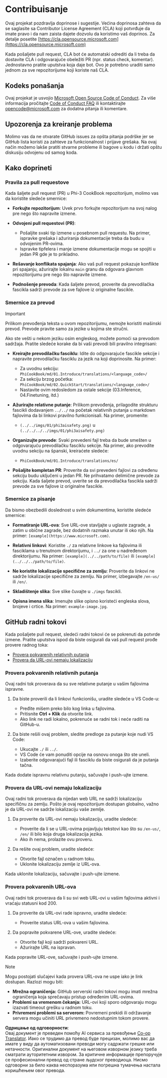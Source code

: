 <!--
CO_OP_TRANSLATOR_METADATA:
{
  "original_hash": "9f71f15fee9a73ecfcd4fd40efbe3070",
  "translation_date": "2025-05-09T03:45:04+00:00",
  "source_file": "CONTRIBUTING.md",
  "language_code": "sr"
}
-->
# Contribuisanje

Ovaj projekat pozdravlja doprinose i sugestije. Većina doprinosa zahteva da se saglasite sa
Contributor License Agreement (CLA) koji potvrđuje da imate pravo i da nam zaista dajete
dozvolu da koristimo vaš doprinos. Za detalje posetite [https://cla.opensource.microsoft.com](https://cla.opensource.microsoft.com)

Kada pošaljete pull request, CLA bot će automatski odrediti da li treba da dostavite
CLA i odgovarajuće obeležiti PR (npr. status check, komentar). Jednostavno pratite uputstva
koja daje bot. Ovo je potrebno uraditi samo jednom za sve repozitorijume koji koriste naš CLA.

## Kodeks ponašanja

Ovaj projekat je usvojio [Microsoft Open Source Code of Conduct](https://opensource.microsoft.com/codeofconduct/).
Za više informacija pročitajte [Code of Conduct FAQ](https://opensource.microsoft.com/codeofconduct/faq/) ili kontaktirajte [opencode@microsoft.com](mailto:opencode@microsoft.com) za dodatna pitanja ili komentare.

## Upozorenja za kreiranje problema

Molimo vas da ne otvarate GitHub issues za opšta pitanja podrške jer se GitHub lista koristi za zahteve za funkcionalnost i prijave grešaka. Na ovaj način možemo lakše pratiti stvarne probleme ili bagove u kodu i držati opštu diskusiju odvojenu od samog koda.

## Kako doprineti

### Pravila za pull requestove

Kada šaljete pull request (PR) u Phi-3 CookBook repozitorijum, molimo vas da koristite sledeće smernice:

- **Forkujte repozitorijum**: Uvek prvo forkujte repozitorijum na svoj nalog pre nego što napravite izmene.

- **Odvojeni pull requestovi (PR)**:
  - Pošaljite svaki tip izmene u posebnom pull requestu. Na primer, ispravke grešaka i ažuriranja dokumentacije treba da budu u odvojenim PR-ovima.
  - Ispravke tipfelera i manje izmene dokumentacije mogu se spojiti u jedan PR gde je to prikladno.

- **Rešavanje konflikata spajanja**: Ako vaš pull request pokazuje konflikte pri spajanju, ažurirajte lokalnu `main` granu da odgovara glavnom repozitorijumu pre nego što napravite izmene.

- **Podnošenje prevoda**: Kada šaljete prevod, proverite da prevodilačka fascikla sadrži prevode za sve fajlove iz originalne fascikle.

### Smernice za prevod

> [!IMPORTANT]
>
> Prilikom prevođenja teksta u ovom repozitorijumu, nemojte koristiti mašinski prevod. Prevode pravite samo za jezike u kojima ste stručni.

Ako ste vešti u nekom jeziku osim engleskog, možete pomoći sa prevodom sadržaja. Pratite sledeće korake da bi vaši prevodi bili pravilno integrisani:

- **Kreirajte prevodilačku fasciklu**: Idite do odgovarajuće fascikle sekcije i napravite prevodilačku fasciklu za jezik na koji doprinosite. Na primer:
  - Za uvodnu sekciju: `PhiCookBook/md/01.Introduce/translations/<language_code>/`
  - Za sekciju brzog početka: `PhiCookBook/md/02.QuickStart/translations/<language_code>/`
  - Nastavite ovim redosledom za ostale sekcije (03.Inference, 04.Finetuning, itd.)

- **Ažurirajte relativne putanje**: Prilikom prevođenja, prilagodite strukturu fascikli dodavanjem `../../` na početak relativnih putanja u markdown fajlovima da bi linkovi pravilno funkcionisali. Na primer, promenite:
  - `(../../imgs/01/phi3aisafety.png)` u `(../../../../imgs/01/phi3aisafety.png)`

- **Organizujte prevode**: Svaki prevedeni fajl treba da bude smešten u odgovarajuću prevodilačku fasciklu sekcije. Na primer, ako prevodite uvodnu sekciju na španski, kreiraćete sledeće:
  - `PhiCookBook/md/01.Introduce/translations/es/`

- **Pošaljite kompletan PR**: Proverite da svi prevedeni fajlovi za određenu sekciju budu uključeni u jedan PR. Ne prihvatamo delimične prevode za sekciju. Kada šaljete prevod, uverite se da prevodilačka fascikla sadrži prevode za sve fajlove iz originalne fascikle.

### Smernice za pisanje

Da bismo obezbedili doslednost u svim dokumentima, koristite sledeće smernice:

- **Formatiranje URL-ova**: Sve URL-ove stavljajte u uglaste zagrade, a zatim u obične zagrade, bez dodatnih razmaka unutar ili oko njih. Na primer: `[example](https://www.microsoft.com)`.

- **Relativni linkovi**: Koristite `./` za relativne linkove ka fajlovima ili fasciklama u trenutnom direktorijumu, i `../` za one u nadređenom direktorijumu. Na primer: `[example](../../path/to/file)` ili `[example](../../../path/to/file)`.

- **Ne koristite lokalizacije specifične za zemlju**: Proverite da linkovi ne sadrže lokalizacije specifične za zemlju. Na primer, izbegavajte `/en-us/` ili `/en/`.

- **Skladištenje slika**: Sve slike čuvajte u `./imgs` fascikli.

- **Opisna imena slika**: Imenujte slike opisno koristeći engleska slova, brojeve i crtice. Na primer: `example-image.jpg`.

## GitHub radni tokovi

Kada pošaljete pull request, sledeći radni tokovi će se pokrenuti da potvrde izmene. Pratite uputstva ispod da biste osigurali da vaš pull request prođe provere radnog toka:

- [Provera pokvarenih relativnih putanja](../..)
- [Provera da URL-ovi nemaju lokalizaciju](../..)

### Provera pokvarenih relativnih putanja

Ovaj radni tok proverava da su sve relativne putanje u vašim fajlovima ispravne.

1. Da biste proverili da li linkovi funkcionišu, uradite sledeće u VS Code-u:
    - Pređite mišem preko bilo kog linka u fajlovima.
    - Pritisnite **Ctrl + Klik** da otvorite link.
    - Ako link ne radi lokalno, pokrenuće se radni tok i neće raditi na GitHub-u.

1. Da biste rešili ovaj problem, sledite predloge za putanje koje nudi VS Code:
    - Ukucajte `./` ili `../`.
    - VS Code će vam ponuditi opcije na osnovu onoga što ste uneli.
    - Izaberite odgovarajući fajl ili fasciklu da biste osigurali da je putanja tačna.

Kada dodate ispravnu relativnu putanju, sačuvajte i push-ujte izmene.

### Provera da URL-ovi nemaju lokalizaciju

Ovaj radni tok proverava da nijedan web URL ne sadrži lokalizaciju specifičnu za zemlju. Pošto je ovaj repozitorijum dostupan globalno, važno je da URL-ovi ne sadrže lokalizaciju vaše zemlje.

1. Da proverite da URL-ovi nemaju lokalizaciju, uradite sledeće:

    - Proverite da li se u URL-ovima pojavljuju tekstovi kao što su `/en-us/`, `/en/` ili bilo koja druga lokalizacija jezika.
    - Ako ih nema, prolazite ovu proveru.

1. Da rešite ovaj problem, uradite sledeće:
    - Otvorite fajl označen u radnom toku.
    - Uklonite lokalizaciju zemlje iz URL-ova.

Kada uklonite lokalizaciju, sačuvajte i push-ujte izmene.

### Provera pokvarenih URL-ova

Ovaj radni tok proverava da li su svi web URL-ovi u vašim fajlovima aktivni i vraćaju statusni kod 200.

1. Da proverite da URL-ovi rade ispravno, uradite sledeće:
    - Proverite status URL-ova u vašim fajlovima.

2. Da popravite pokvarene URL-ove, uradite sledeće:
    - Otvorite fajl koji sadrži pokvareni URL.
    - Ažurirajte URL na ispravan.

Kada popravite URL-ove, sačuvajte i push-ujte izmene.

> [!NOTE]
>
> Mogu postojati slučajevi kada provera URL-ova ne uspe iako je link dostupan. Razlozi mogu biti:
>
> - **Mrežna ograničenja:** GitHub serverski radni tokovi mogu imati mrežna ograničenja koja sprečavaju pristup određenim URL-ovima.
> - **Problemi sa vremenom čekanja:** URL-ovi koji sporo odgovaraju mogu izazvati timeout grešku u radnom toku.
> - **Privremeni problemi sa serverom:** Povremeni prekidi ili održavanje servera mogu učiniti URL privremeno nedostupnim tokom provere.

**Одрицање од одговорности**:  
Овај документ је преведен помоћу AI сервиса за превођење [Co-op Translator](https://github.com/Azure/co-op-translator). Иако се трудимо да превод буде прецизан, молимо вас да имате у виду да аутоматизовани преводи могу садржати грешке или нетачности. Оригинални документ на његовом изворном језику треба сматрати ауторитетним извором. За критичне информације препоручује се професионални превод од стране људског преводиоца. Нисмо одговорни за било каква неспоразума или погрешна тумачења настала коришћењем овог превода.